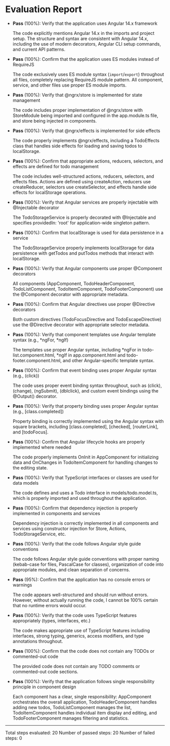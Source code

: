 # Evaluation Report

- **Pass** (100%): Verify that the application uses Angular 14.x framework
  
  The code explicitly mentions Angular 14.x in the imports and project setup. The structure and syntax are consistent with Angular 14.x, including the use of modern decorators, Angular CLI setup commands, and current API patterns.

- **Pass** (100%): Confirm that the application uses ES modules instead of RequireJS
  
  The code exclusively uses ES module syntax (`import`/`export`) throughout all files, completely replacing RequireJS module pattern. All component, service, and other files use proper ES module imports.

- **Pass** (100%): Verify that @ngrx/store is implemented for state management
  
  The code includes proper implementation of @ngrx/store with StoreModule being imported and configured in the app.module.ts file, and store being injected in components.

- **Pass** (100%): Verify that @ngrx/effects is implemented for side effects
  
  The code properly implements @ngrx/effects, including a TodoEffects class that handles side effects for loading and saving todos to localStorage.

- **Pass** (100%): Confirm that appropriate actions, reducers, selectors, and effects are defined for todo management
  
  The code includes well-structured actions, reducers, selectors, and effects files. Actions are defined using createAction, reducers use createReducer, selectors use createSelector, and effects handle side effects for localStorage operations.

- **Pass** (100%): Verify that Angular services are properly injectable with @Injectable decorator
  
  The TodoStorageService is properly decorated with @Injectable and specifies providedIn: 'root' for application-wide singleton pattern.

- **Pass** (100%): Confirm that localStorage is used for data persistence in a service
  
  The TodoStorageService properly implements localStorage for data persistence with getTodos and putTodos methods that interact with localStorage.

- **Pass** (100%): Verify that Angular components use proper @Component decorators
  
  All components (AppComponent, TodoHeaderComponent, TodoListComponent, TodoItemComponent, TodoFooterComponent) use the @Component decorator with appropriate metadata.

- **Pass** (100%): Confirm that Angular directives use proper @Directive decorators
  
  Both custom directives (TodoFocusDirective and TodoEscapeDirective) use the @Directive decorator with appropriate selector metadata.

- **Pass** (100%): Verify that component templates use Angular template syntax (e.g., *ngFor, *ngIf)
  
  The templates use proper Angular syntax, including *ngFor in todo-list.component.html, *ngIf in app.component.html and todo-footer.component.html, and other Angular-specific template syntax.

- **Pass** (100%): Confirm that event binding uses proper Angular syntax (e.g., (click))
  
  The code uses proper event binding syntax throughout, such as (click), (change), (ngSubmit), (dblclick), and custom event bindings using the @Output() decorator.

- **Pass** (100%): Verify that property binding uses proper Angular syntax (e.g., [class.completed])
  
  Property binding is correctly implemented using the Angular syntax with square brackets, including [class.completed], [checked], [routerLink], and [todoFocus].

- **Pass** (100%): Confirm that Angular lifecycle hooks are properly implemented where needed
  
  The code properly implements OnInit in AppComponent for initializing data and OnChanges in TodoItemComponent for handling changes to the editing state.

- **Pass** (100%): Verify that TypeScript interfaces or classes are used for data models
  
  The code defines and uses a Todo interface in models/todo.model.ts, which is properly imported and used throughout the application.

- **Pass** (100%): Confirm that dependency injection is properly implemented in components and services
  
  Dependency injection is correctly implemented in all components and services using constructor injection for Store, Actions, TodoStorageService, etc.

- **Pass** (100%): Verify that the code follows Angular style guide conventions
  
  The code follows Angular style guide conventions with proper naming (kebab-case for files, PascalCase for classes), organization of code into appropriate modules, and clean separation of concerns.

- **Pass** (95%): Confirm that the application has no console errors or warnings
  
  The code appears well-structured and should run without errors. However, without actually running the code, I cannot be 100% certain that no runtime errors would occur.

- **Pass** (100%): Verify that the code uses TypeScript features appropriately (types, interfaces, etc.)
  
  The code makes appropriate use of TypeScript features including interfaces, strong typing, generics, access modifiers, and type annotations throughout.

- **Pass** (100%): Confirm that the code does not contain any TODOs or commented-out code
  
  The provided code does not contain any TODO comments or commented-out code sections.

- **Pass** (100%): Verify that the application follows single responsibility principle in component design
  
  Each component has a clear, single responsibility: AppComponent orchestrates the overall application, TodoHeaderComponent handles adding new todos, TodoListComponent manages the list, TodoItemComponent handles individual item display and editing, and TodoFooterComponent manages filtering and statistics.

---

Total steps evaluated: 20
Number of passed steps: 20
Number of failed steps: 0